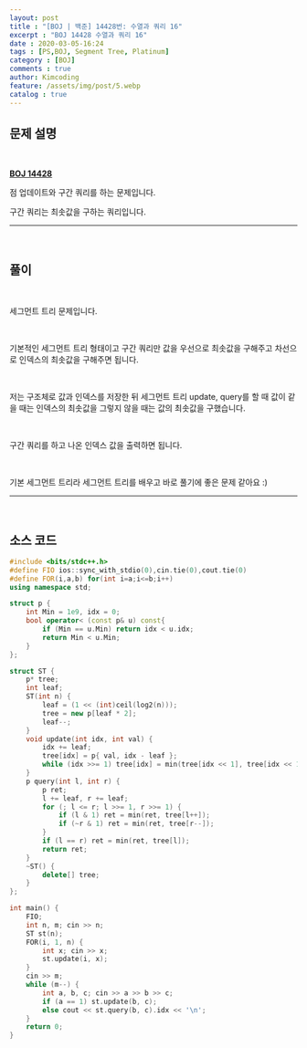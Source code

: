 ```yaml
---
layout: post
title : "[BOJ | 백준] 14428번: 수열과 쿼리 16"
excerpt : "BOJ 14428 수열과 쿼리 16"
date : 2020-03-05-16:24
tags : [PS,BOJ, Segment Tree, Platinum]
category : [BOJ]
comments : true
author: Kimcoding
feature: /assets/img/post/5.webp
catalog : true
---
```


## 문제 설명

<br/>

**[BOJ 14428](https://www.acmicpc.net/problem/14428)**

점 업데이트와 구간 쿼리를 하는 문제입니다.

구간 쿼리는 최솟값을 구하는 쿼리입니다.

---
<br/>

## 풀이

<br/>



세그먼트 트리 문제입니다.

<br/>

기본적인 세그먼트 트리 형태이고
구간 쿼리만 값을 우선으로 최솟값을 구해주고 차선으로 인덱스의 최솟값을 구해주면 됩니다.

<br/>

저는 구조체로 값과 인덱스를 저장한 뒤
세그먼트 트리 update, query를 할 때 값이 같을 때는 인덱스의 최솟값을 그렇지 않을 때는 값의 최솟값을 구했습니다.

<br/>

구간 쿼리를 하고 나온 인덱스 값을 출력하면 됩니다.

<br/>

기본 세그먼트 트리라 세그먼트 트리를 배우고 바로 풀기에 좋은 문제 같아요 :)

---

<br/>

## <i class="fa fa-code"></i> 소스 코드

```cpp
#include <bits/stdc++.h>
#define FIO ios::sync_with_stdio(0),cin.tie(0),cout.tie(0)
#define FOR(i,a,b) for(int i=a;i<=b;i++)
using namespace std;

struct p {
	int	Min = 1e9, idx = 0;
	bool operator< (const p& u) const{
		if (Min == u.Min) return idx < u.idx;
		return Min < u.Min;
	}
};

struct ST {
	p* tree;
	int leaf;
	ST(int n) {
		leaf = (1 << (int)ceil(log2(n)));
		tree = new p[leaf * 2];
		leaf--;
	}
	void update(int idx, int val) {
		idx += leaf;
		tree[idx] = p{ val, idx - leaf };
		while (idx >>= 1) tree[idx] = min(tree[idx << 1], tree[idx << 1 | 1]);
	}
	p query(int l, int r) {
		p ret;
		l += leaf, r += leaf;
		for (; l <= r; l >>= 1, r >>= 1) {
			if (l & 1) ret = min(ret, tree[l++]);
			if (~r & 1) ret = min(ret, tree[r--]);
		}
		if (l == r) ret = min(ret, tree[l]);
		return ret;
	}
	~ST() {
		delete[] tree;
	}
};

int main() {
	FIO;
	int n, m; cin >> n;
	ST st(n);
	FOR(i, 1, n) {
		int x; cin >> x;
		st.update(i, x);
	}
	cin >> m;
	while (m--) {
		int a, b, c; cin >> a >> b >> c;
		if (a == 1) st.update(b, c);
		else cout << st.query(b, c).idx << '\n';
	}
	return 0;
}
```

